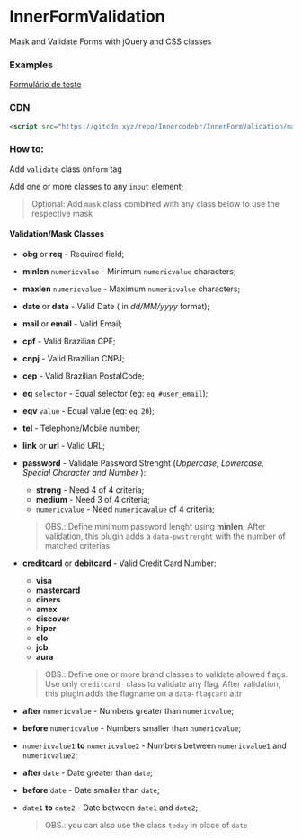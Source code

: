 # InnerFormValidation
Mask and Validate Forms with jQuery and CSS classes



### Examples

[Formulário de teste]( https://innercodebr.github.io/InnerFormValidation/TestForm )

### CDN

```html
<script src="https://gitcdn.xyz/repo/Innercodebr/InnerFormValidation/master/InnerFormValidation.js"></script>
```



### How to:



Add  `validate` class on`form` tag

Add one or more classes to any `input` element;

> Optional: Add `mask` class combined with any class below to use the respective mask

#### Validation/Mask Classes

- **obg** or **req** - Required field;
  
- **minlen** `numericvalue` - Minimum `numericvalue` characters;

- **maxlen** `numericvalue` - Maximum `numericvalue` characters;

- **date** or **data** - Valid Date  ( in *dd/MM/yyyy* format);

- **mail** or **email** - Valid Email;

- **cpf** - Valid  Brazilian CPF;

- **cnpj** - Valid Brazilian CNPJ;

- **cep** - Valid  Brazilian PostalCode;

- **eq** `selector` - Equal selector (eg: `eq #user_email`);

-  **eqv** `value` - Equal value (eg: `eq 20`);

-  **tel** - Telephone/Mobile number;

-  **link** or **url** - Valid URL;

- **password** - Validate Password Strenght (*Uppercase, Lowercase, Special Character and Number* ):

  - **strong** - Need 4 of 4 criteria;
  - **medium** - Need 3 of 4 criteria;
  - `numericvalue` - Need `numericavalue` of 4 criteria;

  > OBS.: Define minimum password lenght using **minlen**; After validation, this plugin adds a `data-pwstrenght` with the number of matched criterias

- **creditcard** or **debitcard** - Valid Credit Card Number:

  - **visa** 
  - **mastercard**
  - **diners**
  - **amex**
  - **discover**
  - **hiper**
  - **elo**
  - **jcb**
  - **aura**
  
  > OBS.: Define one or more brand classes to validate allowed flags. Use only  `creditcard ` class to validate any flag. After validation, this plugin adds the flagname on a `data-flagcard` attr
  
- **after** `numericvalue` - Numbers greater than `numericvalue`;

- **before** `numericvalue` - Numbers smaller than `numericvalue`;

- `numericvalue1` **to** `numericvalue2` - Numbers between `numericvalue1` and `numericvalue2`;

- **after** `date` - Date greater than `date`;

- **before** `date` - Date smaller than `date`;

- `date1` **to** `date2` - Date between `date1` and `date2`;

  > OBS.: you can also use the class `today` in place of `date`